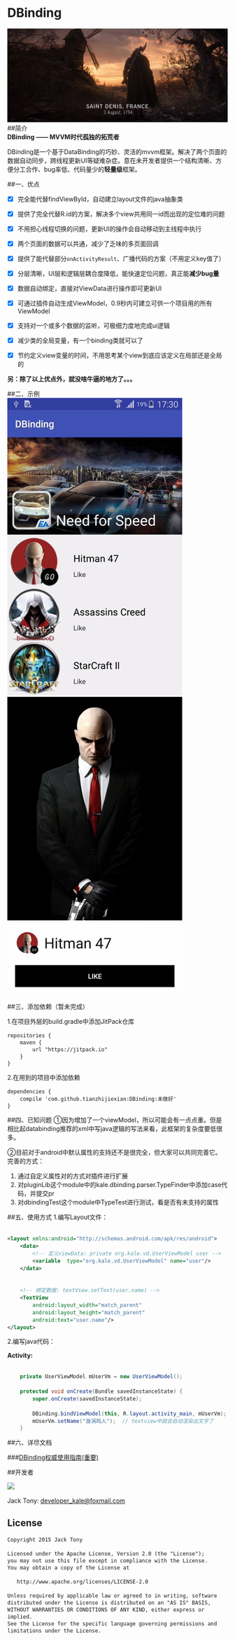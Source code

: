 # DBinding   

![](./pic/logo.jpg)   
##简介  
**DBinding —— MVVM时代孤独的拓荒者**   

DBinding是一个基于DataBinding的巧妙、灵活的mvvm框架。解决了两个页面的数据自动同步，跨线程更新UI等疑难杂症。意在未开发者提供一个结构清晰、方便分工合作、bug率低、代码量少的**轻量级**框架。  

##一、优点    
- [x] 完全能代替findViewById，自动建立layout文件的java抽象类  
- [x] 提供了完全代替R.id的方案，解决多个view共用同一id而出现的定位难的问题  
- [x] 不用担心线程切换的问题，更新UI的操作会自动移动到主线程中执行   
- [x] 两个页面的数据可以共通，减少了乏味的多页面回调    
- [x] 提供了能代替部分`onActivityResult`、广播代码的方案（不用定义key值了）      
- [x] 分层清晰，UI层和逻辑层耦合度降低，能快速定位问题，真正能**减少bug量**   
- [x] 数据自动绑定，直接对ViewData进行操作即可更新UI    
- [x] 可通过插件自动生成ViewModel，0.9秒内可建立可供一个项目用的所有ViewModel   
- [x] 支持对一个或多个数据的监听，可极细力度地完成ui逻辑   
- [x] 减少类的全局变量，有一个binding类就可以了  
- [x] 节约定义view变量的时间，不用思考某个view到底应该定义在局部还是全局的    


**另：除了以上优点外，就没啥牛逼的地方了。。。**  

##二、示例  
![](./pic/01.jpg)
![](./pic/02.jpg)

##三、添加依赖（暂未完成）

1.在项目外层的build.gradle中添加JitPack仓库   

```
repositories {
	maven {
		url "https://jitpack.io"
	}
}
```
2.在用到的项目中添加依赖  

```
dependencies {
	compile 'com.github.tianzhijiexian:DBinding:未做好'
}    
```  

##四、已知问题
①因为增加了一个viewModel，所以可能会有一点点重。但是相比起databinding推荐的xml中写java逻辑的写法来看，此框架的复杂度要低很多。  

②目前对于android中默认属性的支持还不是很完全，但大家可以共同完善它。  
完善的方式：  
1. 通过自定义属性对的方式对插件进行扩展  
2. 对pluginLib这个module中的kale.dbinding.parser.TypeFinder中添加case代码，并提交pr   
3. 对dbindingTest这个module中TypeTest进行测试，看是否有未支持的属性  

##五、使用方式
1.编写Layout文件：   

```xml   

<layout xmlns:android="http://schemas.android.com/apk/res/android">
    <data>
        <!-- 定义viewData: private org.kale.vd.UserViewModel user -->
        <variable  type="org.kale.vd.UserViewModel" name="user"/>
    </data>


    <!-- 绑定数据: textView.setText(user.name) -->
    <TextView
        android:layout_width="match_parent"
        android:layout_height="match_parent"
        android:text="user.name"/>
</layout>   
```
2.编写java代码：   

**Activity:**  

```JAVA   

    private UserViewModel mUserVm = new UserViewModel();

    protected void onCreate(Bundle savedInstanceState) {
        super.onCreate(savedInstanceState);

        DBinding.bindViewModel(this, R.layout.activity_main, mUserVm); // 将vm和layout进行绑定
		mUserVm.setName("漩涡鸣人");  // textview中就会自动渲染出文字了
    }

```    
##六、详尽文档  

###[DBinding权威使用指南(重要)](https://www.zybuluo.com/shark0017/note/256112)    


##开发者

![](https://avatars3.githubusercontent.com/u/9552155?v=3&s=460)

Jack Tony: <developer_kale@foxmail.com>  

## License

```  
Copyright 2015 Jack Tony

Licensed under the Apache License, Version 2.0 (the "License");
you may not use this file except in compliance with the License.
You may obtain a copy of the License at

   http://www.apache.org/licenses/LICENSE-2.0

Unless required by applicable law or agreed to in writing, software
distributed under the License is distributed on an "AS IS" BASIS,
WITHOUT WARRANTIES OR CONDITIONS OF ANY KIND, either express or implied.
See the License for the specific language governing permissions and
limitations under the License.
```
